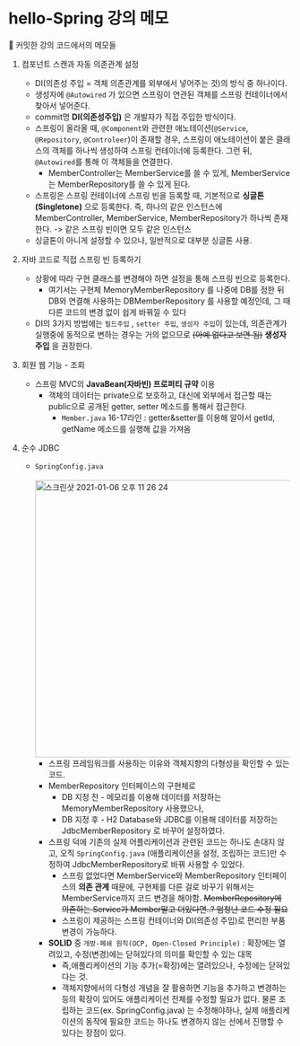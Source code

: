 # hello-Spring 강의 메모
👀 커밋한 강의 코드에서의 메모들

1. 컴포넌트 스캔과 자동 의존관계 설정

	* DI(의존성 주입 = 객체 의존관계를 외부에서 넣어주는 것)의 방식 중 하나이다.
	* 생성자에  `@Autowired` 가 있으면 스프링이 연관된 객체를 스프링 컨테이너에서 찾아서 넣어준다.
	* commit명 **DI(의존성주입)** 은 개발자가 직접 주입한 방식이다.
	* 스프링이 올라올 때, `@Component`와 관련한 애노테이션(`@Service`, `@Repository`, `@Controleer`)이 존재할 경우, 스프링이 애노테이션이 붙은 클래스의 객체를 하나씩 생성하여 스프링 컨테이너에 등록한다. 그런 뒤, `@Autowired`를 통해 이 객체들을 연결한다.
		* MemberController는 MemberService를 쓸 수 있게, MemberService는 MemberRepository를 쓸 수 있게 된다.
	* 스프링은 스프링 컨테이너에 스프링 빈을 등록할 때, 기본적으로 **싱글톤(Singletone)** 으로 등록한다. 즉, 하나의 같은 인스턴스에 MemberController, MemberService, MemberRepository가 하나씩 존재한다. -> 같은 스프링 빈이면 모두 같은 인스턴스
	* 싱글톤이 아니게 설정할 수 있으나, 일반적으로 대부분 싱글톤 사용.
	
2. 자바 코드로 직접 스프링 빈 등록하기

	* 상황에 따라 구현 클래스를 변경해야 하면 설정을 통해 스프링 빈으로 등록한다.
		* 여기서는 구현체 MemoryMemberRepository 를 나중에 DB를 정한 뒤 DB와 연결해 사용하는 DBMemberRepository 를 사용할 예정인데, 그 때 다른 코드의 변경 없이 쉽게 바꿔낄 수 있다
	* DI의 3가지 방법에는 `필드주입` , `setter 주입`,  `생성자 주입`이 있는데, 의존관계가 실행중에 동적으로 변하는 경우는 거의 없으므로 ~~(아예 없다고 보면 됨)~~ **생성자 주입** 을 권장한다.

3. 회원 웹 기능 - 조회

	* 스프링 MVC의 **JavaBean(자바빈) 프로퍼티 규약** 이용
		* 객체의 데이터는 private으로 보호하고, 대신에 외부에서 접근할 때는 public으로 공개된 getter, setter 메소드를 통해서 접근한다.
			* `Member.java` 16-17라인 : getter&setter를 이용해 알아서 getId, getName 메소드를 실행해 값을 가져옴
			
4. 순수 JDBC

	* `SpringConfig.java` <br><br><img width="494" alt="스크린샷 2021-01-06 오후 11 26 24" src="https://user-images.githubusercontent.com/68816492/103779210-c49e3e00-5076-11eb-8766-0ca5707a92b8.png">
		* 스프링 프레임워크를 사용하는 이유와 객체지향의 다형성을 확인할 수 있는 코드.
		* MemberRepository 인터페이스의 구현체로
			* DB 지정 전 - 메모리를 이용해 데이터를 저장하는 MemoryMemberRepository 사용했으나,
			* DB 지정 후 - H2 Database와 JDBC를 이용해 데이터를 저장하는 JdbcMemberRepository 로 바꾸어 설정하였다.
		* 스프링 덕에 기존의 실제 어플리케이션과 관련된 코드는 하나도 손대지 않고, 오직 `SpringConfig.java` (애플리케이션을 설정, 조립하는 코드)만 수정하여 JdbcMemberRepository로 바꿔 사용할 수 있었다.
			* 스프링 없었다면 MemberService와 MemberRepository 인터페이스의 **의존 관계** 때문에, 구현체를 다른 걸로 바꾸기 위해서는 MemberService까지 코드 변경을 해야함. ~~MemberRepository에 의존하는 Service가 Member말고 더있다면..? 엄청난 코드 수정 필요~~
			* 스프링이 제공하는 스프링 컨테이너와 DI(의존성 주입)로 편리한 부품 변경이 가능하다.	
		* **SOLID** 중 `개방-폐쇄 원칙(OCP, Open-Closed Principle)` : 확장에는 열려있고, 수정(변경)에는 닫혀있다의 의미를 확인할 수 있는 대목
			* 즉,애플리케이션의 기능 추가(=확장)에는 열려있으나, 수정에는 닫혀있다는 것.
			* 객체지향에서의 다형성 개념을 잘 활용하면 기능을 추가하고 변경하는 등의 확장이 있어도 애플리케이션 전체를 수정할 필요가 없다. 물론 조립하는 코드(ex. SpringConfig.java) 는 수정해야하나, 실제 애플리케이션의 동작에 필요한 코드는 하나도 변경하지 않는 선에서 진행할 수 있다는 장점이 있다.

